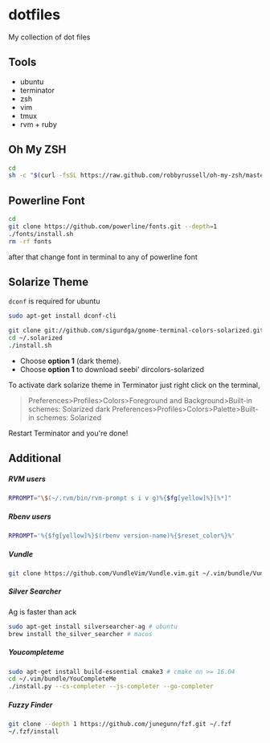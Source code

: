 # dotfiles
My collection of dot files

## Tools
- ubuntu
- terminator
- zsh
- vim
- tmux
- rvm + ruby

## Oh My ZSH
```bash
cd
sh -c "$(curl -fsSL https://raw.github.com/robbyrussell/oh-my-zsh/master/tools/install.sh)"
```

## Powerline Font
```bash
cd
git clone https://github.com/powerline/fonts.git --depth=1
./fonts/install.sh
rm -rf fonts
```

after that change font in terminal to any of powerline font

## Solarize Theme
```dconf``` is required for ubuntu
```bash
sudo apt-get install dconf-cli
```

```bash
git clone git://github.com/sigurdga/gnome-terminal-colors-solarized.git ~/.solarized
cd ~/.solarized
./install.sh
```
- Choose **option 1** (dark theme).  
- Choose **option 1** to download seebi' dircolors-solarized

To activate dark solarize theme in Terminator just right click on the terminal, 
> Preferences>Profiles>Colors>Foreground and Background>Built-in schemes: Solarized dark
> Preferences>Profiles>Colors>Palette>Built-in schemes: Solarized

Restart Terminator and you're done!

## Additional
##### RVM users
```bash
RPROMPT="\$(~/.rvm/bin/rvm-prompt s i v g)%{$fg[yellow]%}[%*]"
```
##### Rbenv users
```bash
RPROMPT='%{$fg[yellow]%}$(rbenv version-name)%{$reset_color%}%'
```

##### Vundle
```bash
git clone https://github.com/VundleVim/Vundle.vim.git ~/.vim/bundle/Vundle.vim
```

##### Silver Searcher
Ag is faster than ack

```bash
sudo apt-get install silversearcher-ag # ubuntu
brew install the_silver_searcher # macos
```

##### Youcompleteme
```bash
sudo apt-get install build-essential cmake3 # cmake on >= 16.04
cd ~/.vim/bundle/YouCompleteMe
./install.py --cs-completer --js-completer --go-completer
```

##### Fuzzy Finder
```bash
git clone --depth 1 https://github.com/junegunn/fzf.git ~/.fzf
~/.fzf/install
```
